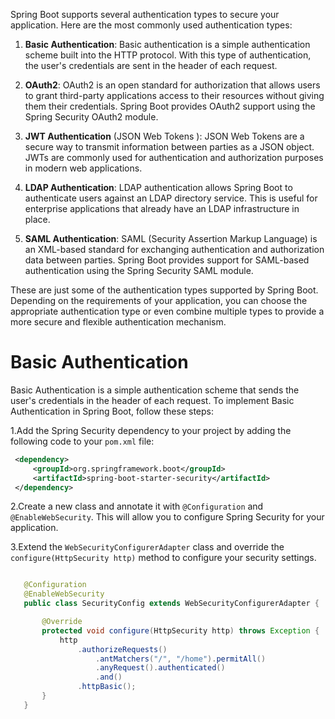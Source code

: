 Spring Boot supports several authentication types to secure your application. Here are the most commonly used authentication types:

1.  **Basic Authentication**: Basic authentication is a simple authentication scheme built into the HTTP protocol. With this type of authentication, the user's credentials are sent in the header of each request.

2.  **OAuth2**: OAuth2 is an open standard for authorization that allows users to grant third-party applications access to their resources without giving them their credentials. Spring Boot provides OAuth2 support using the Spring Security OAuth2 module.

3. **JWT Authentication** (JSON Web Tokens ): JSON Web Tokens are a secure way to transmit information between parties as a JSON object. JWTs are commonly used for authentication and authorization purposes in modern web applications.

4.  **LDAP Authentication**: LDAP authentication allows Spring Boot to authenticate users against an LDAP directory service. This is useful for enterprise applications that already have an LDAP infrastructure in place.

5.  **SAML Authentication**: SAML (Security Assertion Markup Language) is an XML-based standard for exchanging authentication and authorization data between parties. Spring Boot provides support for SAML-based authentication using the Spring Security SAML module.

These are just some of the authentication types supported by Spring Boot. Depending on the requirements of your application, you can choose the appropriate authentication type or even combine multiple types to provide a more secure and flexible authentication mechanism.


# Basic Authentication

Basic Authentication is a simple authentication scheme that sends the user's credentials in the header of each request. To implement Basic Authentication in Spring Boot, follow these steps:

1.Add the Spring Security dependency to your project by adding the following code to your `pom.xml` file:  
   
   ```xml
    <dependency>
        <groupId>org.springframework.boot</groupId>
        <artifactId>spring-boot-starter-security</artifactId>
    </dependency>
   ```
   

2.Create a new class and annotate it with `@Configuration` and `@EnableWebSecurity`. This will allow you to configure Spring Security for your application.


3.Extend the `WebSecurityConfigurerAdapter` class and override the `configure(HttpSecurity http)` method to configure your security settings.    

 ```java
 
    @Configuration
    @EnableWebSecurity
    public class SecurityConfig extends WebSecurityConfigurerAdapter {

        @Override
        protected void configure(HttpSecurity http) throws Exception {
            http
                .authorizeRequests()
                    .antMatchers("/", "/home").permitAll()
                    .anyRequest().authenticated()
                    .and()
                .httpBasic();
        }
    }
  ```
